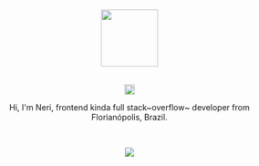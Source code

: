 <div align="center">
  <br>
  <br>
  <a href="https://github.com/nbfontana">
    <img width="100" height="100" src="https://media.giphy.com/media/Q5ceY3HTUvepCPMXPD/giphy.gif" />
  </a>
  <br>
  <br>
  <p>
    <a href="mailto:nerifontana@gmail.com">
      <img height="18" src="https://ssl.gstatic.com/ui/v1/icons/mail/rfr/logo_gmail_lockup_default_1x.png" />
    </a>
  </p>
  <p>Hi, I'm Neri, frontend kinda full stack~overflow~ developer from Florianópolis, Brazil.</p>
  <br>
  <p>
    <a href="https://www.youtube.com/watch?v=w5GrxfjuTTI&list=OLAK5uy_mX9d9zsFckvzZEXQtDpdjnMdeZJrV9Wnc">
      <img src="https://github-readme-stats.vercel.app/api?username=nbfontana&show_icons=true&icon_color=805AD5&&count_private=true&text_color=718096&bg_color=ffffff&hide_title=true&hide_border=true&hide=contribs,issues" />
    </a>
  </p>
  <br>
  <br>
</div>
